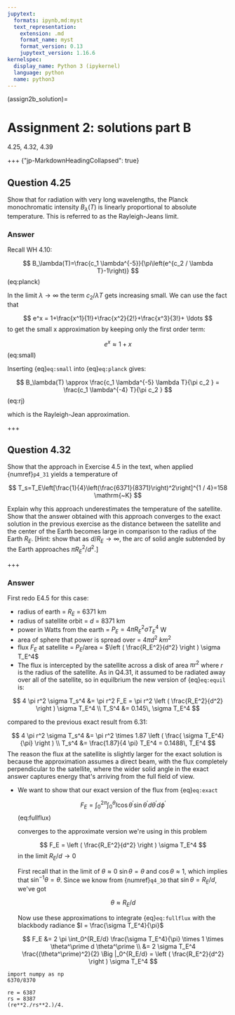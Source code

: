 ```yaml
---
jupytext:
  formats: ipynb,md:myst
  text_representation:
    extension: .md
    format_name: myst
    format_version: 0.13
    jupytext_version: 1.16.6
kernelspec:
  display_name: Python 3 (ipykernel)
  language: python
  name: python3
---
```


(assign2b_solution)=
# Assignment 2: solutions part B

 4.25,  4.32, 4.39

+++ {"jp-MarkdownHeadingCollapsed": true}

## Question 4.25

Show that for radiation with very long wavelengths, the Planck monochromatic intensity $B_λ (T)$ is linearly proportional to absolute temperature. This is referred to as the Rayleigh-Jeans limit.

### Answer

Recall WH 4.10:

$$
B_\lambda(T)=\frac{c_1 \lambda^{-5}}{\pi\left(e^{c_2 / \lambda T}-1\right)}
$$ (eq:planck)

In the limit $\lambda \rightarrow \infty$ the term $c_2 / \lambda T$ gets increasing small.  We can use the fact that 

$$
e^x  = 1+\frac{x^1}{1!}+\frac{x^2}{2!}+\frac{x^3}{3!}+ \ldots
$$
to get the small x approximation by keeping only the first order term:

$$
e^x  \approx 1+ x
$$ (eq:small)

Inserting {eq}`eq:small` into {eq}`eq:planck` gives:

$$
B_\lambda(T) \approx \frac{c_1 \lambda^{-5} \lambda T}{\pi  c_2 } = \frac{c_1 \lambda^{-4} T}{\pi  c_2 } 
$$ (eq:rj)

which is the Rayleigh-Jean approximation.

+++

## Question 4.32

Show that the approach in Exercise 4.5 in the text, when applied {numref}`p4_31` yields a temperature of

$$
T_s=T_E\left[\frac{1}{4}\left(\frac{6371}{8371}\right)^2\right]^{1 / 4}=158 \mathrm{~K}
$$


Explain why this approach underestimates the temperature of the satellite. Show that the answer obtained with this approach converges to the exact solution in the previous exercise as the distance between the satellite and the center of the Earth becomes large in comparison to the radius of the Earth $R_E$. [Hint: show that as $d / R_E \rightarrow \infty$, the arc of solid angle subtended by the Earth approaches $\pi R_E^2 / d^2$.]

+++

### Answer

First redo E4.5 for this case:

- radius of earth = $R_E$ = 6371 km
- radius of satellite orbit = $d$ = 8371 km
- power in Watts from the earth = $P_E = 4\pi R_E^2 \sigma T_E^4$ W
- area of sphere that power is spread over = $4\pi d^2$ $km^2$
- flux $F_E$ at satellite = $P_E$/area = $\left ( \frac{R_E^2}{d^2} \right ) \sigma T_E^4$
- The flux is intercepted by the satellite across a disk of area $\pi r^2$ where $r$ is the radius
  of the satellite.  As in Q4.31, it assumed to be radiated away over all of the satellite, so in
  equilbrium the new version of {eq}`eq:equil` is:

$$
4 \pi r^2 \sigma T_s^4  &= \pi r^2 F_E = \pi r^2 \left ( \frac{R_E^2}{d^2}  \right ) \sigma T_E^4 \\
T_S^4 &= 0.145\, \sigma T_E^4 
$$

compared to the previous exact result from 6.31:

$$
4 \pi r^2 \sigma T_s^4  &= \pi r^2 \times 1.87 \left ( \frac{  \sigma T_E^4}{\pi} \right ) \\
 T_s^4  &=   \frac{1.87}{4 \pi} T_E^4 = 0.1488\,  T_E^4 
$$ 
The reason the flux at the satellite is slightly larger for the exact solution is because the approximation
assumes a direct beam, with the flux completely perpendicular to the satellite, where the wider solid angle
in the exact answer captures energy that's arriving from the full field of view.

- We want to show that our  exact version of the flux from {eq}`eq:exact`

  $$
  F_E = \int_0^{2 \pi} \int_0^\theta I \cos \theta^\prime \sin \theta^\prime d \theta^\prime d \phi^\prime
  $$ (eq:fullflux)

  converges to the approximate version we're using in this problem

  $$
  F_E = \left ( \frac{R_E^2}{d^2} \right ) \sigma T_E^4
  $$
  in the limit $R_E/d \rightarrow 0$

  First recall that in the limit of $\theta \approx 0$  $\sin \theta = \theta$ and $\cos \theta \approx 1$,
  which implies that $\sin^{-1} \theta = \theta$.  Since we know from
  {numref}`q4_30` that $\sin \theta = R_E/d$, we've got

  $$
  \theta \approx R_E/d
  $$

  Now use these approximations to integrate {eq}`eq:fullflux` with the blackbody radiance $I = \frac{\sigma T_E^4}{\pi}$

  $$
  F_E &= 2 \pi \int_0^{R_E/d} \frac{\sigma T_E^4}{\pi} \times 1 \times  \theta^\prime d \theta^\prime \\
      &= 2 \sigma T_E^4 \frac{(\theta^\prime)^2}{2} \Big |_0^{R_E/d} = \left ( \frac{R_E^2}{d^2} \right ) \sigma T_E^4
  $$ 

```{code-cell} ipython3
import numpy as np
6370/8370
```

```{code-cell} ipython3
re = 6387
rs = 8387
(re**2./rs**2.)/4.
```

```{code-cell} ipython3

```

